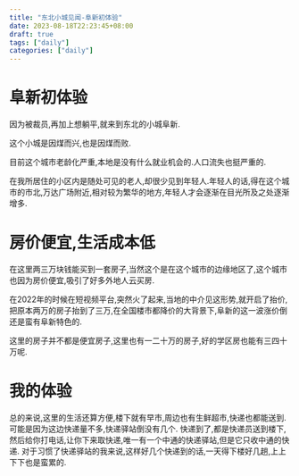 ```yaml
---
title: "东北小城见闻-阜新初体验"
date: 2023-08-18T22:23:45+08:00
draft: true
tags: ["daily"]
categories: ["daily"]
---
```




# **阜新初体验**

因为被裁员,再加上想躺平,就来到东北的小城阜新.

这个小城是因煤而兴,也是因煤而败.

目前这个城市老龄化严重,本地是没有什么就业机会的.人口流失也挺严重的.

在我所居住的小区内是随处可见的老人,却很少见到年轻人.年轻人的话,得在这个城市的市北,万达广场附近,相对较为繁华的地方,年轻人才会逐渐在目光所及之处逐渐增多.


#  **房价便宜,生活成本低**

在这里两三万块钱能买到一套房子,当然这个是在这个城市的边缘地区了,这个城市也因为房价便宜,吸引了好多外地人云买房.

在2022年的时候在短视频平台,突然火了起来,当地的中介见这形势,就开启了抬价,把原本两万的房子抬到了三万,在全国楼市都降价的大背景下,阜新的这一波涨价倒还是蛮有阜新特色的.

这里的房子并不都是便宜房子,这里也有一二十万的房子,好的学区房也能有三四十万呢.


# 我的体验

总的来说,这里的生活还算方便,楼下就有早市,周边也有生鲜超市,快递也都能送到.可能是因为这边快递量不多,快递驿站倒没有几个.
快递到了,都是快递员送到楼下,然后给你打电话,让你下来取快递,唯一有一个中通的快递驿站,但是它只收中通的快递.
对于习惯了快递驿站的我来说,这样好几个快递到的话,一天得下楼好几趟,上上下下也是蛮累的.